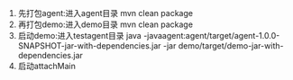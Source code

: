 1. 先打包agent:进入agent目录  mvn clean package
2. 再打包demo:进入demo目录 mvn clean package
3. 启动demo:进入testagent目录 java -javaagent:agent/target/agent-1.0.0-SNAPSHOT-jar-with-dependencies.jar -jar demo/target/demo-jar-with-dependencies.jar
4. 启动attachMain